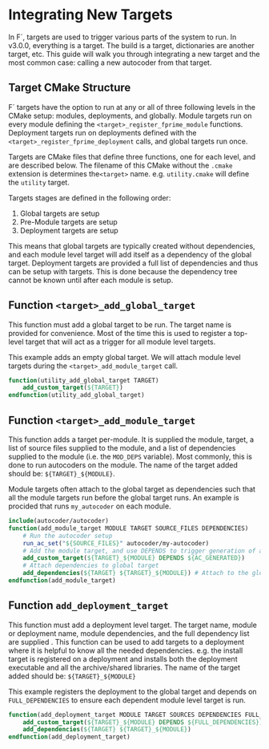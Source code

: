 # Integrating New Targets

In F´, targets are used to trigger various parts of the system to run. In v3.0.0, everything is a target. The build is
a target, dictionaries are another target, etc. This guide will walk you through integrating a new target and the most
common case: calling a new autocoder from that target.

## Target CMake Structure

F´ targets have the option to run at any or all of three following levels in the CMake setup: modules, deployments, and
globally. Module targets run on every module defining the `<target>_register_fprime_module` functions. Deployment
targets run on deployments defined with the `<target>_register_fprime_deployment` calls, and global targets run once.

Targets are CMake files that define three functions, one for each level, and are described below. The filename of this
CMake without the `.cmake` extension is determines the`<target>` name. e.g. `utility.cmake` will define the `utility`
target.

Targets stages are defined in the following order:

1. Global targets are setup
2. Pre-Module targets are setup
3. Deployment targets are setup

This means that global targets are typically created without dependencies, and each module level target will add itself
as a dependency of the global target. Deployment targets are provided a full list of dependencies and thus can be setup
with targets. This is done because the dependency tree cannot be known until after each module is setup.

## Function `<target>_add_global_target`

This function must add a global target to be run.  The target name is provided for convenience. Most of the time this is
used to register a top-level target that will act as a trigger for all module level targets.

This example adds an empty global target. We will attach module level targets during the `<target>_add_module_target`
call.

```cmake
function(utility_add_global_target TARGET)
    add_custom_target(${TARGET})
endfunction(utility_add_global_target)
```

## Function `<target>_add_module_target`

This function adds a target per-module. It is supplied the module, target, a list of source files supplied to the
module, and a list of dependencies supplied to the module (i.e. the `MOD_DEPS` variable).  Most commonly, this is done
to run autocoders on the module. The name of the target added should be: `${TARGET}_${MODULE}`.

Module targets often attach to the global target as dependencies such that all the module targets run before the global
target runs. An example is procided that runs `my_autocoder` on each module.

```cmake
include(autocoder/autocoder)
function(add_module_target MODULE TARGET SOURCE_FILES DEPENDENCIES)
    # Run the autocoder setup
    run_ac_set("${SOURCE_FILES}" autocoder/my-autocoder)
    # Add the module target, and use DEPENDS to trigger generation of autocoder outputs
    add_custom_target(${TARGET}_${MODULE} DEPENDS ${AC_GENERATED})
    # Attach dependencies to global target
    add_dependencies(${TARGET} ${TARGET}_${MODULE}) # Attach to the global target
endfunction(add_module_target)
```

## Function `add_deployment_target`

This function must add a deployment level target. The target name, module or deployment name, module dependencies, and
the full dependency list are supplied . This function can be used to add targets to a deployment where it is helpful to
know all the needed dependencies. e.g. the install target is registered on a deployment and installs both the deployment
executable and all the archive/shared libraries.  The name of the target added should be: `${TARGET}_${MODULE}`

This example registers the deployment to the global target and depends on `FULL_DEPENDENCIES` to ensure each dependent
module level target is run.

```cmake
function(add_deployment_target MODULE TARGET SOURCES DEPENDENCIES FULL_DEPENDENCIES)
    add_custom_target(${TARGET}_${MODULE} DEPENDS ${FULL_DEPENDENCIES})
    add_dependencies(${TARGET} ${TARGET}_${MODULE})
endfunction(add_deployment_target)
```